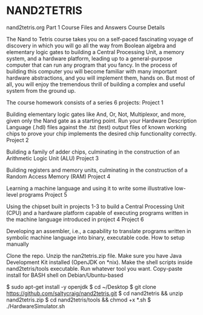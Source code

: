 # NAND2TETRIS

nand2tetris.org Part 1 Course Files and Answers
Course Details

The Nand to Tetris course takes you on a self-paced fascinating voyage of discovery in which you will go all the way from Boolean algebra and elementary logic gates to building a Central Processing Unit, a memory system, and a hardware platform, leading up to a general-purpose computer that can run any program that you fancy. In the process of building this computer you will become familiar with many important hardware abstractions, and you will implement them, hands on. But most of all, you will enjoy the tremendous thrill of building a complex and useful system from the ground up.

The course homework consists of a series 6 projects:
Project 1

Building elementary logic gates like And, Or, Not, Multiplexor, and more, given only the Nand gate as a starting point. Run your Hardware Description Language (.hdl) files against the .tst (test) output files of known working chips to prove your chip implements the desired chip functionality correctly.
Project 2

Building a family of adder chips, culminating in the construction of an Arithmetic Logic Unit (ALU)
Project 3

Building registers and memory units, culminating in the construction of a Random Access Memory (RAM)
Project 4

Learning a machine language and using it to write some illustrative low-level programs
Project 5

Using the chipset built in projects 1-3 to build a Central Processing Unit (CPU) and a hardware platform capable of executing programs written in the machine language introduced in project 4
Project 6

Developing an assembler, i.e., a capability to translate programs written in symbolic machine language into binary, executable code.
How to setup manually

Clone the repo. Unzip the nan2tetris.zip file. Make sure you have Java Development Kit installed (OpenJDK on *nix). Make the shell scripts inside nand2tetris/tools executable. Run whatever tool you want.
Copy-paste install for BASH shell on Debian/Ubuntu-based

$ sudo apt-get install -y openjdk
$ cd ~/Desktop
$ git clone https://github.com/saltycraig/nand2tetris.git
$ cd nand2tetris && unzip nand2tetris.zip
$ cd nand2tetris/tools && chmod +x *.sh
$ ./HardwareSimulator.sh

  
 
